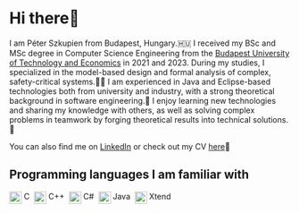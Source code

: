 # Hi there👋

I am Péter Szkupien from Budapest, Hungary.🇭🇺 I received my BSc and MSc degree in Computer Science Engineering from the [Budapest University of Technology and Economics](https://www.bme.hu/?language=en) in 2021 and 2023. During my studies, I specialized in the model-based design and formal analysis of complex, safety-critical systems.🧑‍🎓 I am experienced in Java and Eclipse-based technologies both from university and industry, with a strong theoretical background in software engineering.💪 I enjoy learning new technologies and sharing my knowledge with others, as well as solving complex problems in teamwork by forging theoretical results into technical solutions.🚀

You can also find me on [LinkedIn](https://www.linkedin.com/in/peterszkupien/) or check out my CV [here](https://github.com/szkupienpeti/cv/blob/main/peter-szkupien-cv.pdf)📄

## Programming languages I am familiar with
<a href="https://en.wikipedia.org/wiki/C_(programming_language)" target="_blank"><img src="https://github.com/get-icon/geticon/raw/master/icons/c.svg"
  alt="C" align=top width="22px" height="22px" /></a><span>&nbsp;C&nbsp;</span>
<a href="https://cplusplus.com/" target="_blank"><img src="https://github.com/get-icon/geticon/raw/master/icons/c-plusplus.svg"
  alt="C++" align=top width="22px" height="22px" /></a><span>&nbsp;C++&nbsp;</span>
<a href="https://learn.microsoft.com/en-us/dotnet/csharp/" target="_blank"><img src="https://github.com/get-icon/geticon/raw/master/icons/c-sharp.svg"
  alt="C#" align=top width="22px" height="22px" /></a><span>&nbsp;C#&nbsp;</span>
<a href="https://www.java.com/en/" target="_blank"><img src="https://github.com/get-icon/geticon/raw/master/icons/java.svg"
  alt="Java" align=top width="22px" height="22px" /></a><span>&nbsp;Java&nbsp;</span>
<a href="https://www.eclipse.org/xtend/" target="_blank"><img src="https://github.com/get-icon/geticon/raw/master/icons/xtend.svg"
  alt="Xtend" align=top width="22px" height="22px" /></a><span>&nbsp;Xtend&nbsp;</span>
      

